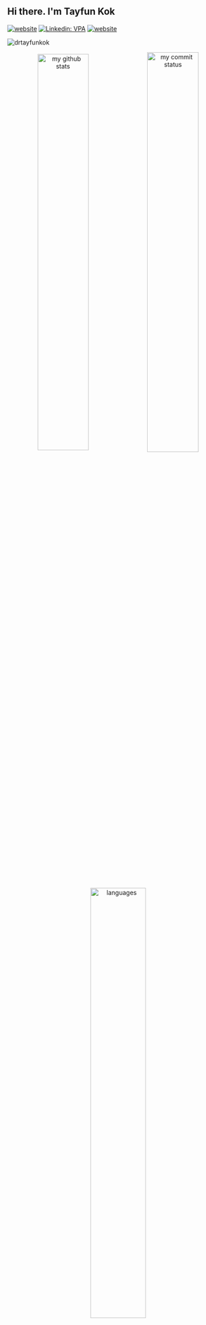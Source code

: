 ## Hi there. I'm Tayfun Kok

[![website](https://img.shields.io/badge/gmail-f1f2f6.svg?&style=for-the-badge&logo=gmail&logoColor=red)](mailto:dr.koktayfun@gmail.com)
[![Linkedin: VPA](https://img.shields.io/badge/linkedin-%230077B5.svg?&style=for-the-badge&logo=linkedin&logoColor=white)](https://www.linkedin.com/in/drtayfunkok/)
[![website](https://img.shields.io/badge/%20-kaggle-blue?&style=for-the-badge&logoColor=white)](https://www.kaggle.com/drtayfunkok)
<p align="left"> <img src="https://komarev.com/ghpvc/?username=drtayfunkok" alt="drtayfunkok" /> </p>


<p align="center">
<img align="center" src="https://github-readme-stats.vercel.app/api?username=drtayfunkok&count_private=true&theme=algolia&show_icons=true&hide_border=true" alt="my github stats" width="48%"/>&nbsp;
<img align="center" src="https://github-readme-streak-stats.herokuapp.com/?user=drtayfunkok&theme=algolia" alt="my commit status" width="48.2%"/>
</p>

</p align="center">
<p align="center"><img align="center" src="https://github-readme-stats.vercel.app/api/top-langs/?username=drtayfunkok&theme=algolia&layout=compact" alt="languages" width="50%" >
</p>


